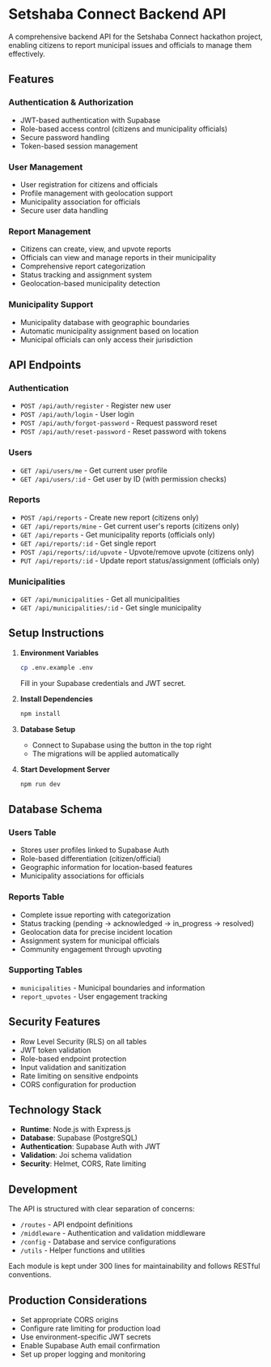 # Setshaba Connect Backend API

A comprehensive backend API for the Setshaba Connect hackathon project, enabling citizens to report municipal issues and officials to manage them effectively.

## Features

### Authentication & Authorization
- JWT-based authentication with Supabase
- Role-based access control (citizens and municipality officials)
- Secure password handling
- Token-based session management

### User Management
- User registration for citizens and officials
- Profile management with geolocation support
- Municipality association for officials
- Secure user data handling

### Report Management
- Citizens can create, view, and upvote reports
- Officials can view and manage reports in their municipality
- Comprehensive report categorization
- Status tracking and assignment system
- Geolocation-based municipality detection

### Municipality Support
- Municipality database with geographic boundaries
- Automatic municipality assignment based on location
- Municipal officials can only access their jurisdiction

## API Endpoints

### Authentication
- `POST /api/auth/register` - Register new user
- `POST /api/auth/login` - User login
- `POST /api/auth/forgot-password` - Request password reset
- `POST /api/auth/reset-password` - Reset password with tokens

### Users
- `GET /api/users/me` - Get current user profile
- `GET /api/users/:id` - Get user by ID (with permission checks)

### Reports
- `POST /api/reports` - Create new report (citizens only)
- `GET /api/reports/mine` - Get current user's reports (citizens only)
- `GET /api/reports` - Get municipality reports (officials only)
- `GET /api/reports/:id` - Get single report
- `POST /api/reports/:id/upvote` - Upvote/remove upvote (citizens only)
- `PUT /api/reports/:id` - Update report status/assignment (officials only)

### Municipalities
- `GET /api/municipalities` - Get all municipalities
- `GET /api/municipalities/:id` - Get single municipality

## Setup Instructions

1. **Environment Variables**
   ```bash
   cp .env.example .env
   ```
   Fill in your Supabase credentials and JWT secret.

2. **Install Dependencies**
   ```bash
   npm install
   ```

3. **Database Setup**
   - Connect to Supabase using the button in the top right
   - The migrations will be applied automatically

4. **Start Development Server**
   ```bash
   npm run dev
   ```

## Database Schema

### Users Table
- Stores user profiles linked to Supabase Auth
- Role-based differentiation (citizen/official)
- Geographic information for location-based features
- Municipality associations for officials

### Reports Table
- Complete issue reporting with categorization
- Status tracking (pending → acknowledged → in_progress → resolved)
- Geolocation data for precise incident location
- Assignment system for municipal officials
- Community engagement through upvoting

### Supporting Tables
- `municipalities` - Municipal boundaries and information
- `report_upvotes` - User engagement tracking

## Security Features

- Row Level Security (RLS) on all tables
- JWT token validation
- Role-based endpoint protection
- Input validation and sanitization
- Rate limiting on sensitive endpoints
- CORS configuration for production

## Technology Stack

- **Runtime**: Node.js with Express.js
- **Database**: Supabase (PostgreSQL)
- **Authentication**: Supabase Auth with JWT
- **Validation**: Joi schema validation
- **Security**: Helmet, CORS, Rate limiting

## Development

The API is structured with clear separation of concerns:
- `/routes` - API endpoint definitions
- `/middleware` - Authentication and validation middleware
- `/config` - Database and service configurations
- `/utils` - Helper functions and utilities

Each module is kept under 300 lines for maintainability and follows RESTful conventions.

## Production Considerations

- Set appropriate CORS origins
- Configure rate limiting for production load
- Use environment-specific JWT secrets
- Enable Supabase Auth email confirmation
- Set up proper logging and monitoring